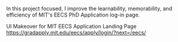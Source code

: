 In this project focused, I improve the learnability, memorability, and efficiency of MIT's EECS PhD Application log-in page. 

UI Makeover for MIT EECS Application Landing Page 
https://gradapply.mit.edu/eecs/apply/login/?next=/eecs/

